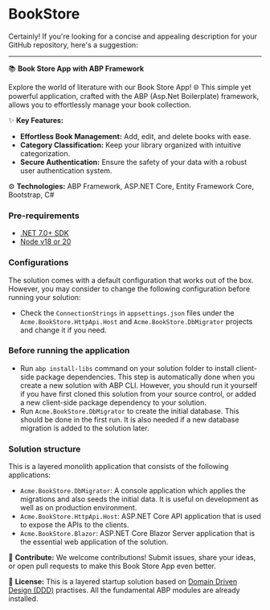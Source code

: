 # BookStore

Certainly! If you're looking for a concise and appealing description for your GitHub repository, here's a suggestion:

---

📚 **Book Store App with ABP Framework**

Explore the world of literature with our Book Store App! 🌐 This simple yet powerful application, crafted with the ABP (Asp.Net Boilerplate) framework, allows you to effortlessly manage your book collection.

✨ **Key Features:**
- **Effortless Book Management:** Add, edit, and delete books with ease.
- **Category Classification:** Keep your library organized with intuitive categorization.
- **Secure Authentication:** Ensure the safety of your data with a robust user authentication system.

⚙️ **Technologies:**
ABP Framework, ASP.NET Core, Entity Framework Core, Bootstrap, C#

### Pre-requirements

* [.NET 7.0+ SDK](https://dotnet.microsoft.com/download/dotnet)
* [Node v18 or 20](https://nodejs.org/en)

### Configurations

The solution comes with a default configuration that works out of the box. However, you may consider to change the following configuration before running your solution:

* Check the `ConnectionStrings` in `appsettings.json` files under the `Acme.BookStore.HttpApi.Host` and `Acme.BookStore.DbMigrator` projects and change it if you need.

### Before running the application

* Run `abp install-libs` command on your solution folder to install client-side package dependencies. This step is automatically done when you create a new solution with ABP CLI. However, you should run it yourself if you have first cloned this solution from your source control, or added a new client-side package dependency to your solution.
* Run `Acme.BookStore.DbMigrator` to create the initial database. This should be done in the first run. It is also needed if a new database migration is added to the solution later.

### Solution structure

This is a layered monolith application that consists of the following applications:

* `Acme.BookStore.DbMigrator`: A console application which applies the migrations and also seeds the initial data. It is useful on development as well as on production environment.
* `Acme.BookStore.HttpApi.Host`: ASP.NET Core API application that is used to expose the APIs to the clients.
* `Acme.BookStore.Blazor`: ASP.NET Core Blazor Server application that is the essential web application of the solution.

🤝 **Contribute:**
We welcome contributions! Submit issues, share your ideas, or open pull requests to make this Book Store App even better.

📜 **License:**
This is a layered startup solution based on [Domain Driven Design (DDD)](https://docs.abp.io/en/abp/latest/Domain-Driven-Design) practises. All the fundamental ABP modules are already installed. 
